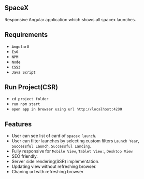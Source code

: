 SpaceX
------------------------------
Responsive Angular application which shows all spacex launches. 





Requirements
------------------------------

* ``Angular8``
* ``Es6``
* ``NPM``
* ``Node``
* ``CSS3``
* ``Java Script``

Run Project(CSR)
------------------------------

* ``cd project folder``
* ``run npm start``
* ``open app in browser using url http://localhost:4200``



Features
------------------------------
* User can see list of card of `spacex launch`.
* User can filter launches by selecting custom filters `Launch Year`, `Successful Launch`, `Successful Landing`.
* Fully responsive for `Mobile View`, `Tablet View:`, `Desktop View`
* SEO friendly.
* Server side rendering(SSR) implementation.
* Updating view without refreshing browser.
* Chaning url with refreshing browser